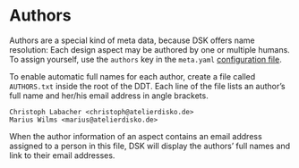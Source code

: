 # Authors

Authors are a special kind of meta data, because DSK offers name resolution: Each design aspect may be authored by one or multiple humans. To assign yourself, use the `authors` key in the `meta.yaml` [configuration file](/The-Design-Definitions-Tree/Meta-Data).

To enable automatic full names for each author, create a file called `AUTHORS.txt`  inside the root of the DDT. Each line of the file lists an author’s full name and her/his email address in angle brackets.

<!-- ```Component
<Banner type="error">The following example is wrong, because CodeBlock can’t display <></Banner>
<CodeBlock title="AUTHORS.txt">
Christoph Labacher christoph@atelierdisko.de
Marius Wilms marius@atelierdisko.de
</CodeBlock>
``` -->

```
Christoph Labacher <christoph@atelierdisko.de>
Marius Wilms <marius@atelierdisko.de>
```

When the author information of an aspect contains an email address assigned to a person in this file, DSK will display the authors’ full names and link to their email addresses.

